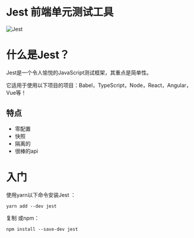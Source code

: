 <!--
 * @Descripttion: jest+react
 * @Author: tianxiangbing
 * @Date: 2020-04-27 15:06:49
 * @LastEditTime: 2020-04-27 15:10:48
 * @github: https://github.com/tianxiangbing
 -->
# Jest 前端单元测试工具
![Jest](http://static.zybuluo.com/leeahui424/g1w845in0ftucduqeo2tkwdt/image_1cm920qh8c84igb1o1lbsi16jb16.png)
# 什么是Jest？
Jest是一个令人愉悦的JavaScript测试框架，其重点是简单性。

它适用于使用以下项目的项目：Babel，TypeScript，Node，React，Angular，Vue等！

## 特点
- 零配置
- 快照
- 隔离的
- 很棒的api

# 入门
使用yarn以下命令安装Jest ：

`yarn add --dev jest`

复制
或npm：

`npm install --save-dev jest`